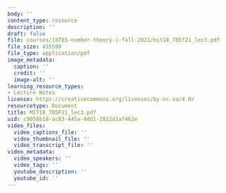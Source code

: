 ```yaml
---
body: ''
content_type: resource
description: ''
draft: false
file: courses/18785-number-theory-i-fall-2021/mit18_785f21_lec3.pdf
file_size: 435599
file_type: application/pdf
image_metadata:
  caption: ''
  credit: ''
  image-alt: ''
learning_resource_types:
- Lecture Notes
license: https://creativecommons.org/licenses/by-nc-sa/4.0/
resourcetype: Document
title: MIT18_785F21_lec3.pdf
uid: c9058b18-ac83-445a-9dd1-2822d1af462e
video_files:
  video_captions_file: ''
  video_thumbnail_file: ''
  video_transcript_file: ''
video_metadata:
  video_speakers: ''
  video_tags: ''
  youtube_description: ''
  youtube_id: ''
---
```

